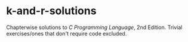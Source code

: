 # k-and-r-solutions
Chapterwise solutions to *C Programming Language*, 2nd Edition. Trivial 
exercises/ones that don't require code excluded.
